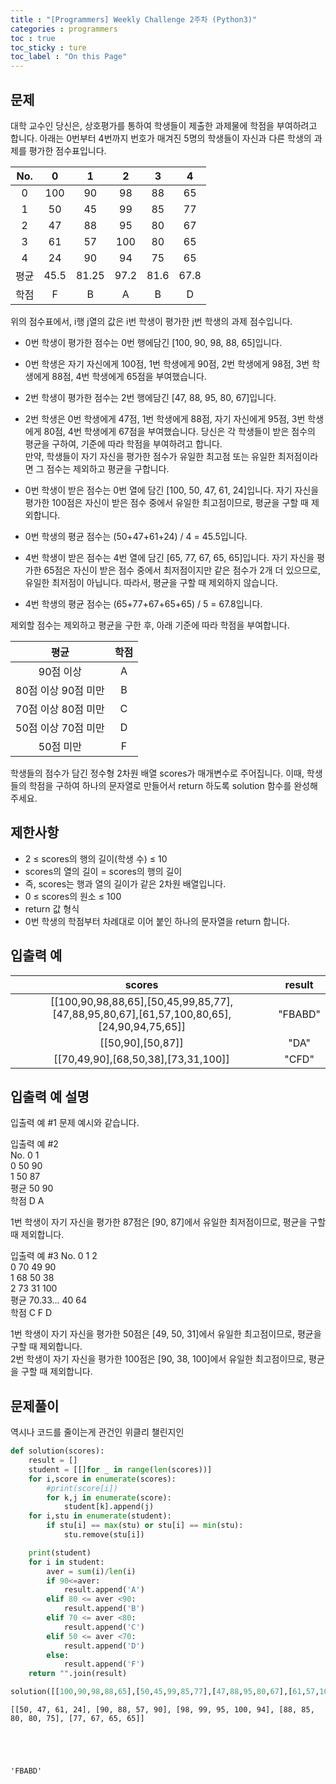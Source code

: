 ```yaml
---
title : "[Programmers] Weekly Challenge 2주차 (Python3)"
categories : programmers
toc : true
toc_sticky : ture
toc_label : "On this Page"
---
```

## 문제 
대학 교수인 당신은, 상호평가를 통하여 학생들이 제출한 과제물에 학점을 부여하려고 합니다. 아래는 0번부터 4번까지 번호가 매겨진 5명의 학생들이 자신과 다른 학생의 과제를 평가한 점수표입니다.

|No.	|0	|1	|2	|3	|4|
|:---:|:---:|:---:|:---:|:---:|:---:|
|0	|100	|90	|98	|88|	65|    
|1	|50|	45|	99|	85|	77|    
|2	|47	|88	|95	|80	|67|   
|3	|61|	57|	100|	80|	65|    
|4|	24|	90|	94|	75|	65|     
|평균|	45.5|	81.25|	97.2|	81.6|	67.8|
|학점	|F	|B	|A	|B	|D|

위의 점수표에서, i행 j열의 값은 i번 학생이 평가한 j번 학생의 과제 점수입니다.

* 0번 학생이 평가한 점수는 0번 행에담긴 [100, 90, 98, 88, 65]입니다.
 * 0번 학생은 자기 자신에게 100점, 1번 학생에게 90점, 2번 학생에게 98점, 3번 학생에게 88점, 4번 학생에게 65점을 부여했습니다.
* 2번 학생이 평가한 점수는 2번 행에담긴 [47, 88, 95, 80, 67]입니다.
 * 2번 학생은 0번 학생에게 47점, 1번 학생에게 88점, 자기 자신에게 95점, 3번 학생에게 80점, 4번 학생에게 67점을 부여했습니다.
당신은 각 학생들이 받은 점수의 평균을 구하여, 기준에 따라 학점을 부여하려고 합니다.   
만약, 학생들이 자기 자신을 평가한 점수가 유일한 최고점 또는 유일한 최저점이라면 그 점수는 제외하고 평균을 구합니다.

* 0번 학생이 받은 점수는 0번 열에 담긴 [100, 50, 47, 61, 24]입니다. 자기 자신을 평가한 100점은 자신이 받은 점수 중에서 유일한 최고점이므로, 평균을 구할 때 제외합니다.
 * 0번 학생의 평균 점수는 (50+47+61+24) / 4 = 45.5입니다.
* 4번 학생이 받은 점수는 4번 열에 담긴 [65, 77, 67, 65, 65]입니다. 자기 자신을 평가한 65점은 자신이 받은 점수 중에서 최저점이지만 같은 점수가 2개 더 있으므로, 유일한 최저점이 아닙니다. 따라서, 평균을 구할 때 제외하지 않습니다.
 * 4번 학생의 평균 점수는 (65+77+67+65+65) / 5 = 67.8입니다.

제외할 점수는 제외하고 평균을 구한 후, 아래 기준에 따라 학점을 부여합니다.

|평균|	학점|
|:---:|:---:|
|90점 이상|	A|
|80점 이상 90점 미만|	B|
|70점 이상 80점 미만|	C|
|50점 이상 70점 미만|	D|
|50점 미만|	F|

학생들의 점수가 담긴 정수형 2차원 배열 scores가 매개변수로 주어집니다. 이때, 학생들의 학점을 구하여 하나의 문자열로 만들어서 return 하도록 solution 함수를 완성해주세요.

## 제한사항
* 2 ≤ scores의 행의 길이(학생 수) ≤ 10
* scores의 열의 길이 = scores의 행의 길이
 * 즉, scores는 행과 열의 길이가 같은 2차원 배열입니다.
* 0 ≤ scores의 원소 ≤ 100
* return 값 형식
 * 0번 학생의 학점부터 차례대로 이어 붙인 하나의 문자열을 return 합니다.

## 입출력 예
|scores|	result|
|:---:|:---:|
|[[100,90,98,88,65],[50,45,99,85,77],[47,88,95,80,67],[61,57,100,80,65],[24,90,94,75,65]]|	"FBABD"|
|[[50,90],[50,87]]|	"DA"|
|[[70,49,90],[68,50,38],[73,31,100]]|	"CFD"|

## 입출력 예 설명
입출력 예 #1
문제 예시와 같습니다.

입출력 예 #2   
No.	0	1   
0	50	90   
1	50	87   
평균	50	90   
학점	D	A   

1번 학생이 자기 자신을 평가한 87점은 [90, 87]에서 유일한 최저점이므로, 평균을 구할 때 제외합니다.

입출력 예 #3
No.	0	1	2   
0	70	49	90   
1	68	50	38   
2	73	31	100   
평균	70.33…	40	64   
학점	C	F	D    

1번 학생이 자기 자신을 평가한 50점은 [49, 50, 31]에서 유일한 최고점이므로, 평균을 구할 때 제외합니다.    
2번 학생이 자기 자신을 평가한 100점은 [90, 38, 100]에서 유일한 최고점이므로, 평균을 구할 때 제외합니다.    

## 문제풀이 
역시나 코드를 줄이는게 관건인 위클리 챌린지인


```python
def solution(scores):
    result = []
    student = [[]for _ in range(len(scores))]
    for i,score in enumerate(scores):
        #print(score[i])
        for k,j in enumerate(score):
            student[k].append(j)
    for i,stu in enumerate(student):
        if stu[i] == max(stu) or stu[i] == min(stu):
            stu.remove(stu[i])

    print(student)
    for i in student:
        aver = sum(i)/len(i)
        if 90<=aver:
            result.append('A')
        elif 80 <= aver <90:
            result.append('B')
        elif 70 <= aver <80:
            result.append('C')    
        elif 50 <= aver <70:
            result.append('D')
        else:
            result.append('F')
    return "".join(result)
```


```python
solution([[100,90,98,88,65],[50,45,99,85,77],[47,88,95,80,67],[61,57,100,80,65],[24,90,94,75,65]])
```

    [[50, 47, 61, 24], [90, 88, 57, 90], [98, 99, 95, 100, 94], [88, 85, 80, 80, 75], [77, 67, 65, 65]]





    'FBABD'




```python

```
